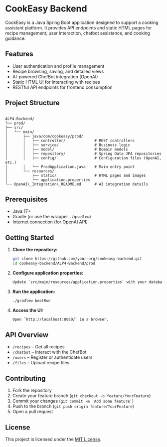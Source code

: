 # CookEasy Backend

CookEasy is a Java Spring Boot application designed to support a cooking assistant platform. It provides API endpoints and static HTML pages for recipe management, user interaction, chatbot assistance, and cooking guidance.

## Features

- User authentication and profile management
- Recipe browsing, saving, and detailed views
- AI-powered ChefBot integration (OpenAI)
- Static HTML UI for interacting with recipes
- RESTful API endpoints for frontend consumption

## Project Structure

```

ALP4-Backend/
└── prod/
├── src/
│   └── main/
│       ├── java/com/cookeasy/prod/
│       │   ├── controller/             # REST controllers
│       │   ├── service/                # Business logic
│       │   ├── model/                  # Domain models
│       │   ├── repository/             # Spring Data JPA repositories
│       │   ├── config/                 # Configuration files (OpenAI, etc.)
│       │   └── ProdApplication.java    # Main entry point
│       └── resources/
│           ├── static/                 # HTML pages and images
│           └── application.properties
└── OpenAI\_Integration\_README.md      # AI integration details

```

## Prerequisites

- Java 17+
- Gradle (or use the wrapper `./gradlew`)
- Internet connection (for OpenAI API)

## Getting Started

1. **Clone the repository:**
    ```bash
    git clone https://github.com/your-org/cookeasy-backend.git
    cd cookeasy-backend/ALP4-Backend/prod
    ```

2. **Configure application properties:**
    ```bash
    Update `src/main/resources/application.properties` with your database and OpenAI credentials.
    ```

3. **Run the application:**
    ```bash
    ./gradlew bootRun
    ```

4. **Access the UI:**
    ```bash
    Open `http://localhost:8080/` in a browser.
    ```

## API Overview

* `/recipes` – Get all recipes
* `/chatbot` – Interact with the ChefBot
* `/users` – Register or authenticate users
* `/files` – Upload recipe files

## Contributing

1. Fork the repository
2. Create your feature branch (`git checkout -b feature/YourFeature`)
3. Commit your changes (`git commit -m 'Add some feature'`)
4. Push to the branch (`git push origin feature/YourFeature`)
5. Open a pull request

## License

This project is licensed under the [MIT License](/LICENSE.txt).